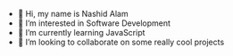 - 👋 Hi, my name is Nashid Alam
- 👀 I’m interested in Software Development
- 🌱 I’m currently learning JavaScript
- 💞️ I’m looking to collaborate on some really cool projects

<!---
nalam01/nalam01 is a ✨ special ✨ repository because its `README.md` (this file) appears on your GitHub profile.
You can click the Preview link to take a look at your changes.
--->
